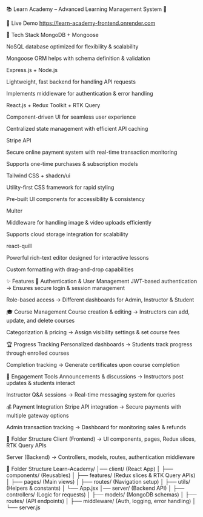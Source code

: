 📚 Learn Academy – Advanced Learning Management System 🚀


🔗 Live Demo
https://learn-academy-frontend.onrender.com


🚀 Tech Stack
MongoDB + Mongoose

NoSQL database optimized for flexibility & scalability

Mongoose ORM helps with schema definition & validation

Express.js + Node.js

Lightweight, fast backend for handling API requests

Implements middleware for authentication & error handling

React.js + Redux Toolkit + RTK Query

Component-driven UI for seamless user experience

Centralized state management with efficient API caching

Stripe API

Secure online payment system with real-time transaction monitoring

Supports one-time purchases & subscription models

Tailwind CSS + shadcn/ui

Utility-first CSS framework for rapid styling

Pre-built UI components for accessibility & consistency

Multer

Middleware for handling image & video uploads efficiently

Supports cloud storage integration for scalability

react-quill

Powerful rich-text editor designed for interactive lessons

Custom formatting with drag-and-drop capabilities


✨ Features
🔑 Authentication & User Management
JWT-based authentication → Ensures secure login & session management

Role-based access → Different dashboards for Admin, Instructor & Student

🎓 Course Management
Course creation & editing → Instructors can add, update, and delete courses

Categorization & pricing → Assign visibility settings & set course fees

🏆 Progress Tracking
Personalized dashboards → Students track progress through enrolled courses

Completion tracking → Generate certificates upon course completion

💬 Engagement Tools
Announcements & discussions → Instructors post updates & students interact

Instructor Q&A sessions → Real-time messaging system for queries


💰 Payment Integration
Stripe API integration → Secure payments with multiple gateway options

Admin transaction tracking → Dashboard for monitoring sales & refunds


📂 Folder Structure
Client (Frontend) → UI components, pages, Redux slices, RTK Query APIs

Server (Backend) → Controllers, models, routes, authentication middleware

📂 Folder Structure
Learn-Academy/
│── client/ (React App)
│   ├── components/ (Reusables)
│   ├── features/ (Redux slices & RTK Query APIs)
│   ├── pages/ (Main views)
│   ├── routes/ (Navigation setup)
│   ├── utils/ (Helpers & constants)
│   └── App.jsx
│── server/ (Backend API)
│   ├── controllers/ (Logic for requests)
│   ├── models/ (MongoDB schemas)
│   ├── routes/ (API endpoints)
│   ├── middleware/ (Auth, logging, error handling)
│   └── server.js
